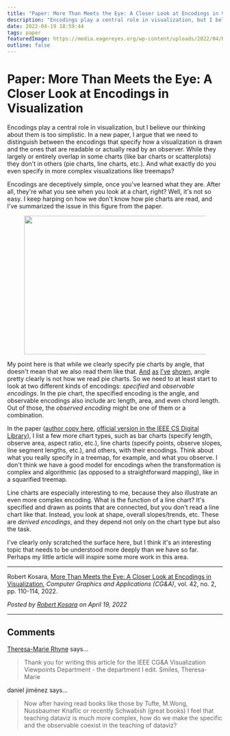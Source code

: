 ```yaml
---
title: "Paper: More Than Meets the Eye: A Closer Look at Encodings in Visualization"
description: "Encodings play a central role in visualization, but I believe our thinking about them is too simplistic. In a new paper, I argue that we need to distinguish between the encodings that specify how a visualization is drawn and the ones that are readable or actually read by an observer. While they largely or entirely overlap in some charts (like bar charts or scatterplots) they don't in others (pie charts, line charts, etc.). And what exactly do you even specify in more complex visualizations like treemaps?"
date: 2022-04-19 18:59:44
tags: paper
featuredImage: https://media.eagereyes.org/wp-content/uploads/2022/04/Kosara-CGA-2022b.png
outline: false
---
```


# Paper: More Than Meets the Eye: A Closer Look at Encodings in Visualization

Encodings play a central role in visualization, but I believe our thinking about them is too simplistic. In a new paper, I argue that we need to distinguish between the encodings that specify how a visualization is drawn and the ones that are readable or actually read by an observer. While they largely or entirely overlap in some charts (like bar charts or scatterplots) they don't in others (pie charts, line charts, etc.). And what exactly do you even specify in more complex visualizations like treemaps?

Encodings are deceptively simple, once you've learned what they are. After all, they're what you see when you look at a chart, right? Well, it's not so easy. I keep harping on how we don't know how pie charts are read, and I've summarized the issue in this figure from the paper.

<div class="wp-block-image"><figure class="aligncenter size-full is-resized"><img src="https://media.eagereyes.org/wp-content/uploads/2022/04/pie-chart-hmmm.png" alt="" class="wp-image-98577" width="840" height="324"/></figure></div>

My point here is that while we clearly specify pie charts by angle, that doesn't mean that we also read them like that. <a href="https://eagereyes.org/blog/2016/an-illustrated-tour-of-the-pie-chart-study-results" data-type="post" data-id="9363">And</a> <a href="https://eagereyes.org/blog/2019/paper-evidence-for-area-as-the-primary-visual-cue-in-pie-charts" data-type="post" data-id="12410">as</a> <a href="https://eagereyes.org/papers/a-pair-of-pie-chart-papers" data-type="post" data-id="9271">I've</a> <a href="https://eagereyes.org/blog/2021/new-video-the-science-of-pie-charts" data-type="post" data-id="97810">shown</a>, angle pretty clearly is not how we read pie charts. So we need to at least start to look at two different kinds of encodings: <em>specified</em> and <em>observable encodings</em>. In the pie chart, the specified encoding is the angle, and observable encodings also include arc length, area, and even chord length. Out of those, the <em>observed encoding</em> might be one of them or a combination.

In the paper (<a href="https://eagereyes.org/publications/Kosara-CGA-2022">author copy here</a>, <a href="https://ieeexplore.ieee.org/document/9756627">official version in the IEEE CS Digital Library</a>), I list a few more chart types, such as bar charts (specify length, observe area, aspect ratio, etc.), line charts (specify points, observe slopes, line segment lengths, etc.), and others, with their encodings. Think about what you really specify in a treemap, for example, and what you observe. I don't think we have a good model for encodings when the transformation is complex and algorithmic (as opposed to a straightforward mapping), like in a squarified treemap.

Line charts are especially interesting to me, because they also illustrate an even more complex encoding. What is the function of a line chart? It's specified and drawn as points that are connected, but you don't read a line chart like that. Instead, you look at shape, overall slopes/trends, etc. These are <em>derived encodings</em>, and they depend not only on the chart type but also the task.

I've clearly only scratched the surface here, but I think it's an interesting topic that needs to be understood more deeply than we have so far. Perhaps my little article will inspire some more work in this area.

<hr class="wp-block-separator"/>

Robert Kosara, <a href="https://eagereyes.org/publications/Kosara-CGA-2022">More Than Meets the Eye: A Closer Look at Encodings in Visualization</a>, <em>Computer Graphics and Applications (CG&amp;A)</em>, vol. 42, no. 2, pp. 110-114, 2022.


_Posted by <a href="/about">Robert Kosara</a> on April 19, 2022_


<aside class="comments">

---
## Comments

<a href="http://theresamarierhyne.com" rel="nofollow noopener" target="_blank">Theresa-Marie Rhyne</a> says…
>	Thank you for writing this article for the  IEEE CG&amp;A Visualization Viewpoints Department - the department I edit. Smiles, Theresa-Marie

daniel jiménez says…
>	Now after having read books like those by Tufte, M.Wong, Nussbaumer Knaflic or recently Schwabish (great books) I feel that teaching dataviz is much more complex, how do we make the specific and the observable coexist in the teaching of dataviz?

</aside>

